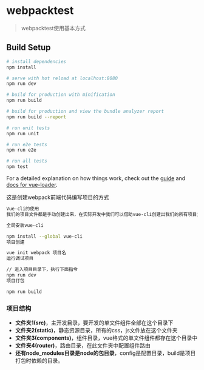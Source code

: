 # webpacktest

> webpacktest使用基本方式

## Build Setup

``` bash
# install dependencies
npm install

# serve with hot reload at localhost:8080
npm run dev

# build for production with minification
npm run build

# build for production and view the bundle analyzer report
npm run build --report

# run unit tests
npm run unit

# run e2e tests
npm run e2e

# run all tests
npm test
```

For a detailed explanation on how things work, check out the [guide](http://vuejs-templates.github.io/webpack/) and [docs for vue-loader](http://vuejs.github.io/vue-loader).

这是创建webpack前端代码编写项目的方式
```bash
Vue-cli的使用
我们的项目文件都是手动创建出来，在实际开发中我们可以借助vue-cli创建出我们的所有项目文件

全局安装vue-cli

npm install --global vue-cli
项目创建

vue init webpack 项目名
运行调试项目

// 进入项目目录下，执行下面指令
npm run dev
项目打包

npm run build
```


### 项目结构
- **文件夹1(src)**，主开发目录，要开发的单文件组件全部在这个目录下
- **文件夹2(static)**，静态资源目录，所有的css，js文件放在这个文件夹
- **文件夹3(components)**，组件目录，vue格式的单文件组件都存在这个目录中
- **文件夹4(router)**，路由目录，在此文件夹中配置组件路由
- **还有node_modules目录是node的包目录**，config是配置目录，build是项目打包时依赖的目录。

